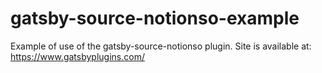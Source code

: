 # gatsby-source-notionso-example
Example of use of the gatsby-source-notionso plugin. Site is available at: https://www.gatsbyplugins.com/
